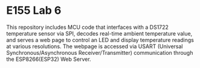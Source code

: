 # E155 Lab 6
This repository includes MCU code that interfaces with a DS1722 temperature sensor via SPI, decodes real-time ambient temperature value, and serves a web page to control an LED and display temperature readings at various resolutions. The webpage is accessed via USART (Universal Synchronous/Asynchronous Receiver/Transmitter) communication through the ESP8266(ESP32) Web Server.
